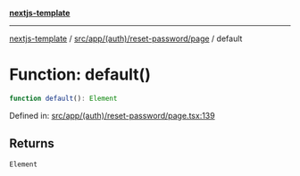 [**nextjs-template**](README.md)

---

[nextjs-template](README.md) / [src/app/(auth)/reset-password/page](<src.app.(auth).reset-password.page.md>) / default

# Function: default()

```ts
function default(): Element
```

Defined in: [src/app/(auth)/reset-password/page.tsx:139](<https://github.com/mariolim96/Easy-Check-In/blob/e840a4393cceae48bed5204292fc61d73f9f5dbb/src/app/(auth)/reset-password/page.tsx#L139>)

## Returns

`Element`
